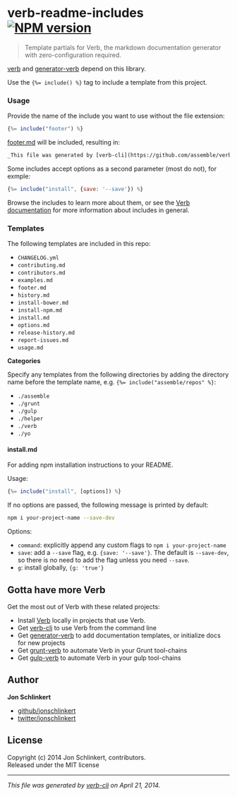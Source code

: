 # verb-readme-includes [![NPM version](https://badge.fury.io/js/verb-readme-includes.png)](http://badge.fury.io/js/verb-readme-includes)

> Template partials for Verb, the markdown documentation generator with zero-configuration required.

[verb](https://github.com/assemble/verb) and [generator-verb](https://github.com/assemble/generator-verb) depend on this library.

Use the `{%= include() %}` tag to include a template from this project.

### Usage
Provide the name of the include you want to use without the file extension:

```js
{%= include("footer") %}
```

[footer.md](./templates/footer.md) will be included, resulting in:

<!-- don't escape this template! -->

```markdown
_This file was generated by [verb-cli](https://github.com/assemble/verb-cli) on April 21, 2014._
```

Some includes accept options as a second parameter (most do not), for exmple:

```js
{%= include("install", {save: '--save'}) %}
```

Browse the includes to learn more about them, or see the [Verb documentation](https://github.com/assemble/verb/DOCS.md#include) for more information about includes in general.


### Templates
The following templates are included in this repo:

* `CHANGELOG.yml`
* `contributing.md`
* `contributors.md`
* `examples.md`
* `footer.md`
* `history.md`
* `install-bower.md`
* `install-npm.md`
* `install.md`
* `options.md`
* `release-history.md`
* `report-issues.md`
* `usage.md`

**Categories**

Specify any templates from the following directories by adding the directory name before the template name, e.g. `{%= include("assemble/repos" %}`:

* `./assemble`
* `./grunt`
* `./gulp`
* `./helper`
* `./verb`
* `./yo`


#### install.md

For adding npm installation instructions to your README.

Usage:

```js
{%= include("install", [options]) %}
```

If no options are passed, the following message is printed by default:

```bash
npm i your-project-name --save-dev
```

Options:

* `command`: explicitly append any custom flags to `npm i your-project-name`
* `save`: add a `--save` flag, e.g. `{save: '--save'}`. The default is `--save-dev`, so there is no need to add the flag unless you need `--save`.
* `g`: install globally, `{g: 'true'}`

## Gotta have more Verb
Get the most out of Verb with these related projects:

* Install [Verb](https://github.com/assemble/verb) locally in projects that use Verb.
* Get [verb-cli](https://github.com/assemble/verb-cli) to use Verb from the command line
* Get [generator-verb](https://github.com/assemble/generator-verb) to add documentation templates, or initialize docs for new projects
* Get [grunt-verb](https://github.com/assemble/grunt-verb) to automate Verb in your Grunt tool-chains
* Get [gulp-verb](https://github.com/assemble/gulp-verb) to automate Verb in your gulp tool-chains

## Author

**Jon Schlinkert**

+ [github/jonschlinkert](https://github.com/jonschlinkert)
+ [twitter/jonschlinkert](http://twitter.com/jonschlinkert)

## License
Copyright (c) 2014 Jon Schlinkert, contributors.  
Released under the MIT license

***

_This file was generated by [verb-cli](https://github.com/assemble/verb-cli) on April 21, 2014._